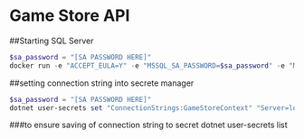 # Game Store API

##Starting SQL Server

```powershell
$sa_password = "[SA PASSWORD HERE]"
docker run -e "ACCEPT_EULA=Y" -e "MSSQL_SA_PASSWORD=$sa_password" -e "MSSQL_PID=Evaluation" -p 1433:1433  -v sqlvolume:/var/opt/mssql  --name sqlpreview --hostname sqlpreview -d --rm --name mssql mcr.microsoft.com/mssql/server:2022-preview-ubuntu-22.04
```

##setting connection string into secrete manager
```powershell
$sa_password = "[SA PASSWORD HERE]"
dotnet user-secrets set "ConnectionStrings:GameStoreContext" "Server=localhost; Database=GameStore; User Id=sa; Password=$sa_password; TrustServerCerificate=true"
```
###to ensure saving of connection string to secret 
dotnet user-secrets list